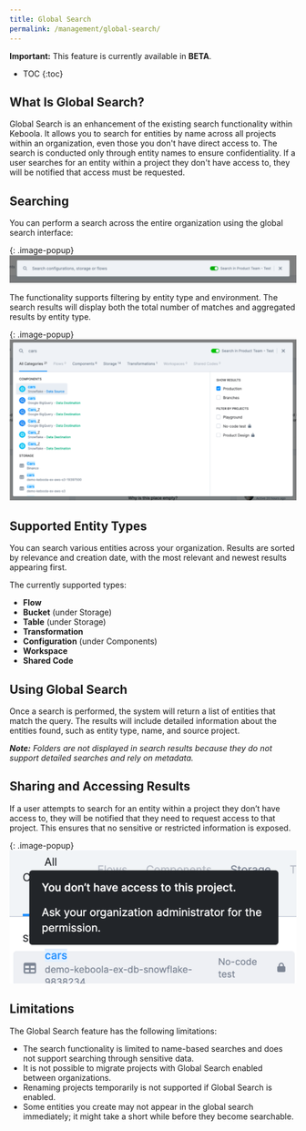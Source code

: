 ```yaml
---
title: Global Search
permalink: /management/global-search/
---
```


<div class="clearfix"></div>
<div class="alert alert-warning" role="alert">
    <i class="fas fa-exclamation-circle"></i>
    <strong>Important:</strong> This feature is currently available in <strong>BETA</strong>.
</div>

* TOC
{:toc}

## What Is Global Search?
Global Search is an enhancement of the existing search functionality within Keboola.
It allows you to search for entities by name across all projects within an organization, even those you don't have direct access to.
The search is conducted only through entity names to ensure confidentiality. If a user searches for an entity within a project they don't have access to,
they will be notified that access must be requested.

## Searching
You can perform a search across the entire organization using the global search interface:

{: .image-popup}
![Screenshot - Interface](/management/global-search/global-search-1.png)

The functionality supports filtering by entity type and environment. The search results will display both the total number of matches and
aggregated results by entity type.

{: .image-popup}
![Screenshot - Search Results](/management/global-search/global-search-2.png)

## Supported Entity Types
You can search various entities across your organization. Results are sorted by relevance and creation date,
with the most relevant and newest results appearing first.

The currently supported types:

- **Flow**
- **Bucket** (under Storage)
- **Table** (under Storage)
- **Transformation**
- **Configuration** (under Components)
- **Workspace**
- **Shared Code**

## Using Global Search
Once a search is performed, the system will return a list of entities that match the query. The results will include detailed information about the entities found,
such as entity type, name, and source project.

***Note:** Folders are not displayed in search results because they do not support detailed searches and rely on metadata.*

## Sharing and Accessing Results
If a user attempts to search for an entity within a project they don’t have access to, they will be notified that they need to request access to that project.
This ensures that no sensitive or restricted information is exposed.

{: .image-popup}
![Screenshot - No Access](/management/global-search/global-search-3.png)

## Limitations
The Global Search feature has the following limitations:

- The search functionality is limited to name-based searches and does not support searching through sensitive data.
- It is not possible to migrate projects with Global Search enabled between organizations.
- Renaming projects temporarily is not supported if Global Search is enabled.
- Some entities you create may not appear in the global search immediately; it might take a short while before they become searchable.
